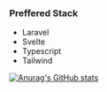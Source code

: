 ### Preffered Stack
- Laravel
- Svelte
- Typescript
- Tailwind


[![Anurag's GitHub stats](https://github-readme-stats.vercel.app/api?username=JamesMcClelland)](https://github.com/anuraghazra/github-readme-stats)
